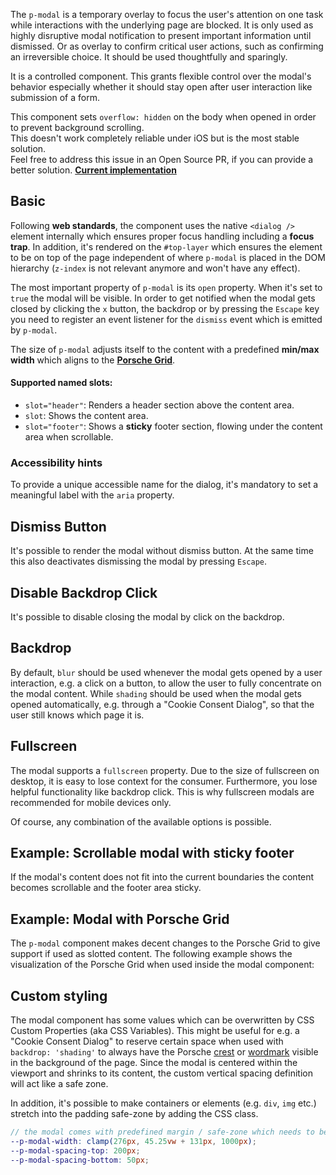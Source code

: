 <ComponentHeading name="Modal"></ComponentHeading>

The `p-modal` is a temporary overlay to focus the user's attention on one task while interactions with the underlying
page are blocked. It is only used as highly disruptive modal notification to present important information until
dismissed. Or as overlay to confirm critical user actions, such as confirming an irreversible choice. It should be used
thoughtfully and sparingly.

It is a controlled component. This grants flexible control over the modal's behavior especially whether it should stay
open after user interaction like submission of a form.

<Notification heading="Scroll-lock" heading-tag="h2" state="warning">
  This component sets <code>overflow: hidden</code> on the body when opened in order to prevent background scrolling.<br> 
  This doesn't work completely reliable under iOS but is the most stable solution.<br>
  Feel free to address this issue in an Open Source PR, if you can provide a better solution. <b><a href="https://github.com/porsche-design-system/porsche-design-system/blob/main/packages/components/src/utils/setScrollLock.ts">Current implementation</a></b> 
</Notification>

<TableOfContents></TableOfContents>

## Basic

Following **web standards**, the component uses the native `<dialog />` element internally which ensures proper focus
handling including a **focus trap**. In addition, it's rendered on the `#top-layer` which ensures the element to be on
top of the page independent of where `p-modal` is placed in the DOM hierarchy (`z-index` is not relevant anymore and
won't have any effect).

The most important property of `p-modal` is its `open` property. When it's set to `true` the modal will be visible. In
order to get notified when the modal gets closed by clicking the `x` button, the backdrop or by pressing the `Escape`
key you need to register an event listener for the `dismiss` event which is emitted by `p-modal`.

The size of `p-modal` adjusts itself to the content with a predefined **min/max width** which aligns to the
**[Porsche Grid](styles/grid)**.

#### Supported named slots:

- `slot="header"`: Renders a header section above the content area.
- `slot`: Shows the content area.
- `slot="footer"`: Shows a **sticky** footer section, flowing under the content area when scrollable.

<Playground :frameworkMarkup="codeSamples" :markup="codeSamples['vanilla-js']" :config="config"></Playground>

### <A11yIcon></A11yIcon> Accessibility hints

To provide a unique accessible name for the dialog, it's mandatory to set a meaningful label with the `aria` property.

## Dismiss Button

It's possible to render the modal without dismiss button. At the same time this also deactivates dismissing the modal by
pressing `Escape`.

<Playground :markup="dismissButtonMarkup" :config="config"></Playground>

## Disable Backdrop Click

It's possible to disable closing the modal by click on the backdrop.

<Playground :markup="disableBackdropClickMarkup" :config="config"></Playground>

## Backdrop

By default, `blur` should be used whenever the modal gets opened by a user interaction, e.g. a click on a button, to
allow the user to fully concentrate on the modal content. While `shading` should be used when the modal gets opened
automatically, e.g. through a "Cookie Consent Dialog", so that the user still knows which page it is.

<Playground :markup="backdropMarkup" :config="config">
  <PlaygroundSelect v-model="backdrop" :values="backdrops" name="backdrop"></PlaygroundSelect>
</Playground>

## Fullscreen

The modal supports a `fullscreen` property. Due to the size of fullscreen on desktop, it is easy to lose context for the
consumer. Furthermore, you lose helpful functionality like backdrop click. This is why fullscreen modals are recommended
for mobile devices only.

<Playground :markup="fullscreenMarkup" :config="config"></Playground>

Of course, any combination of the available options is possible.

## Example: Scrollable modal with sticky footer

If the modal's content does not fit into the current boundaries the content becomes scrollable and the footer area
sticky.

<Playground :markup="exampleScrollableMarkup" :config="config"></Playground>

## Example: Modal with Porsche Grid

The `p-modal` component makes decent changes to the Porsche Grid to give support if used as slotted content. The
following example shows the visualization of the Porsche Grid when used inside the modal component:

<template>
  <div class="playground">
    <div class="demo">
      <p-button type="button" aria="{ 'aria-haspopup': 'dialog' }" :theme="this.$store.getters.storefrontTheme">Open Modal</p-button>
      <p-modal open="false" aria="{ 'aria-label': 'Some Heading' }">
        <p-heading slot="header" size="large" tag="h2">Some Heading</p-heading>
        <ExampleStylesGrid :visualizeGrid="true"/>
        <p-button-group slot="footer">
          <p-button>Accept</p-button>
          <p-button type="button" variant="secondary">Deny</p-button>
        </p-button-group>
      </p-modal>
    </div>
  </div>
</template>

## Custom styling

The modal component has some values which can be overwritten by CSS Custom Properties (aka CSS Variables). This might be
useful for e.g. a "Cookie Consent Dialog" to reserve certain space when used with `backdrop: 'shading'` to always have
the Porsche [crest](components/crest) or [wordmark](components/wordmark) visible in the background of the page. Since
the modal is centered within the viewport and shrinks to its content, the custom vertical spacing definition will act
like a safe zone.

In addition, it's possible to make containers or elements (e.g. `div`, `img` etc.) stretch into the padding safe-zone by
adding the <code v-text="stretchClassName"></code> CSS class.

```scss
// the modal comes with predefined margin / safe-zone which needs to be considered when a custom width is defined
--p-modal-width: clamp(276px, 45.25vw + 131px, 1000px);
--p-modal-spacing-top: 200px;
--p-modal-spacing-bottom: 50px;
```

<Playground :markup="customStylingMarkup" :config="config">
  <PlaygroundInput type="text" v-model="cssVariableWidth" name="Width"></PlaygroundInput>
  <PlaygroundInput type="number" v-model="cssVariableSpacingTop" name="Spacing Top (px)"></PlaygroundInput>
  <PlaygroundInput type="number" v-model="cssVariableSpacingBottom" name="Spacing Bottom (px)"></PlaygroundInput>
</Playground>

<script lang="ts">
import Vue from 'vue';
import Component from 'vue-class-component';
import { cssClassNameStretchToFullModalWidth } from './modal-styles';
import { getModalCodeSamples } from '@porsche-design-system/shared';
import ExampleStylesGrid from '@/pages/patterns/styles/example-grid.vue';

@Component({
  components: {
    ExampleStylesGrid
  },
})
export default class Code extends Vue {
  config = { themeable: true };
  modals = [];
  codeSamples = getModalCodeSamples();

  mounted() {
    this.registerEvents();
  }

  updated() {
    /* event handling is registered again on every update since markup is changing and references are lost */
    this.registerEvents();
  }

  registerEvents() {
    this.modals = this.$el.querySelectorAll('.playground .demo > p-modal');
    this.modals.forEach((modal, index) => modal.addEventListener('dismiss', () => this.closeModal(index)));
    this.$el.querySelectorAll('.playground .demo > p-button').forEach((btn, index) => btn.addEventListener('click', () => this.openModal(index)));
  }

  openModal(index: number): void {
    this.modals[index].open = true;
  }

  closeModal(index: number): void {
    this.modals[index].open = false;
  }

  dismissButtonMarkup =
    `<p-button type="button" aria="{ 'aria-haspopup': 'dialog' }">Open Modal</p-button>
<p-modal dismiss-button="false" open="false" aria="{ 'aria-label': 'Some Heading' }">
  <p-text>Some Content</p-text>
</p-modal>`;

  disableBackdropClickMarkup =
      `<p-button type="button" aria="{ 'aria-haspopup': 'dialog' }">Open Modal</p-button>
  <p-modal disable-backdrop-click="true" open="false" aria="{ 'aria-label': 'Some Heading' }">
    <p-text>Some Content</p-text>
  </p-modal>`;

  backdrops = ['blur', 'shading'];
  backdrop = 'shading';
  get backdropMarkup() { 
    return `<p-button type="button" aria="{ 'aria-haspopup': 'dialog' }">Open Modal</p-button>
<p-modal backdrop="${this.backdrop}" aria="{ 'aria-label': 'Some Heading' }" open="false">
  <p-text>Some Content</p-text>
</p-modal>`;
  }

  fullscreenMarkup =
    `<p-button type="button" aria="{ 'aria-haspopup': 'dialog' }">Open Modal</p-button>
<p-modal fullscreen="{ base: true, s: false }" open="false" aria="{ 'aria-label': 'Some Heading' }">
  <p-text>Some Content</p-text>
</p-modal>`;

  exampleScrollableMarkup =
    `<p-button type="button" aria="{ 'aria-haspopup': 'dialog' }">Open Modal</p-button>
<p-modal open="false" aria="{ 'aria-label': 'Some Heading' }">
  <p-heading slot="header" size="large" tag="h2">Some Heading</p-heading>
  <p-text>Some Content Begin</p-text>
  <div style="width: 10px; height: 120vh; background: deeppink;"></div>
  <p-text>Some Content End</p-text>
  <p-button-group slot="footer">
    <p-button>Accept</p-button>
    <p-button type="button" variant="secondary">Deny</p-button>
  </p-button-group>
</p-modal>`;

  cssVariableSpacingTop = 200;
  cssVariableSpacingBottom = 50;
  cssVariableWidth = 'clamp(276px, 45.25vw + 131px, 1000px)';

  get stretchClassName(){
    return cssClassNameStretchToFullModalWidth; 
  }

  get customStylingMarkup() {
    return `<p-button type="button" aria="{ 'aria-haspopup': 'dialog' }">Open Modal</p-button>
<p-modal open="false" backdrop="shading" aria="{ 'aria-label': 'Some Heading' }" style="--p-modal-width: ${this.cssVariableWidth}; --p-modal-spacing-top: ${this.cssVariableSpacingTop}px; --p-modal-spacing-bottom: ${this.cssVariableSpacingBottom}px;">
  <img src="${require('@/assets/porsche-992-carrera-s.jpg')}" class="${cssClassNameStretchToFullModalWidth}">  
</p-modal>`;
  }
}
</script>

